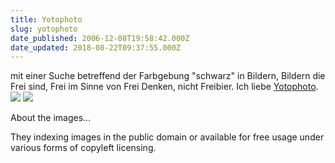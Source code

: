 ```yaml
---
title: Yotophoto
slug: yotophoto
date_published: 2006-12-08T19:58:42.000Z
date_updated: 2018-08-22T09:37:55.000Z
---
```


mit einer Suche betreffend der Farbgebung "schwarz" in Bildern, Bildern die Frei sind, Frei im Sinne von Frei Denken, nicht Freibier. Ich liebe [Yotophoto](http://yotophoto.com/).
![](//img163.imageshack.us/img163/7379/schwarz1xz4.jpg)
![](//img201.imageshack.us/img201/349/schwarziims7.jpg)

About the images...

They indexing images in the public domain or available for free usage under various forms of copyleft licensing.
